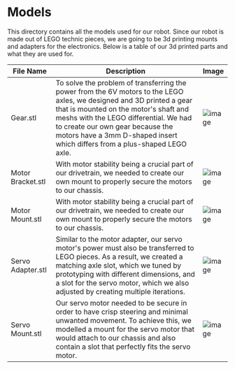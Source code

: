 Models
====

This directory contains all the models used for our robot. Since our robot is made out of LEGO technic pieces, we are going to be 3d printing mounts and adapters for the electronics. Below is a table of our 3d printed parts and what they are used for.

| File Name | Description | Image |
| ----------- | ----------- | ----------- |
| Gear.stl | To solve the problem of transferring the power from the 6V motors to the LEGO axles, we designed and 3D printed a gear that is mounted on the motor's shaft and meshs with the LEGO differential. We had to create our own gear because the motors have a 3mm D-shaped insert which differs from a plus-shaped LEGO axle. | ![image](https://github.com/VedantGithub123/WRO-2023-FE/assets/112735969/b24ff467-16ee-464c-808a-fc4729bf5bb2) |
| Motor Bracket.stl | With motor stability being a crucial part of our drivetrain, we needed to create our own mount to properly secure the motors to our chassis. | ![image](https://github.com/VedantGithub123/WRO-2023-FE/assets/112735969/f741008c-79c1-4838-af11-8945955d5e95) |
| Motor Mount.stl | With motor stability being a crucial part of our drivetrain, we needed to create our own mount to properly secure the motors to our chassis. | ![image](https://github.com/VedantGithub123/WRO-2023-FE/assets/112735969/f2a4fbcc-b22b-4d59-9db8-cb8769b7a790) |
| Servo Adapter.stl | Similar to the motor adapter, our servo motor's power must also be transferred to LEGO pieces. As a result, we created a matching axle slot, which we tuned by prototyping with different dimensions, and a slot for the servo motor, which we also adjusted by creating multiple iterations. | ![image](https://github.com/VedantGithub123/WRO-2023-FE/assets/112735969/78c2afea-d15d-46d4-89fd-f4324e31320f) |
| Servo Mount.stl | Our servo motor needed to be secure in order to have crisp steering and minimal unwanted movement. To achieve this, we modelled a mount for the servo motor that would attach to our chassis and also contain a slot that perfectly fits the servo motor. | ![image](https://github.com/VedantGithub123/WRO-2023-FE/assets/112735969/f23be82d-2398-494a-b607-a47742281a4d) |
